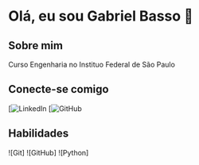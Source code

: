 # Olá, eu sou Gabriel Basso 👋

## Sobre mim
Curso Engenharia no Instituo Federal de São Paulo

## Conecte-se comigo
[![LinkedIn](https://www.linkedin.com/in/gabriel-basso-004881249/)
[![GitHub](https://github.com/gabriel-basso)

## Habilidades
![Git]
![GitHub]
![Python]
